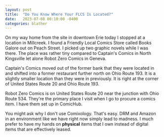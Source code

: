 ```yaml
---
layout: post
title:  "Do You Know Where Your FLCS Is Located?"
date:   2023-07-08 00:10:00 -0400
categories: blather
---
```

On my way home from the site in downtown Erie today I stopped at a location in Millcreek.  I found a Friendly Local Comics Store called Books Galore out on Peach Street.  I picked up two graphic novels while I was there.  The place was rather tiny compared to Captain's Comics in North Kingsville let alone Robot Zero Comics in Geneva.  

Captain's Comics moved out of the former bank that they were located in and shifted into a former restaurant further north on Ohio Route 193.  It is a slightly smaller location than they were in previously.  It is right at the corner of United States Route 20 and Ohio Route 193.

Robot Zero Comics is on United States Route 20 near the junction with Ohio Route 534.  They're the primary place I visit when I go to procure a comics item.  I have them set up in ComicHub.

You might ask why I don't use Comixology.  That's easy.  DRM and Amazon in an environment like we have right now simply lead to madness.  I much prefer to have my hands on **physical** items that I own instead of digital items that are effectively leased.
